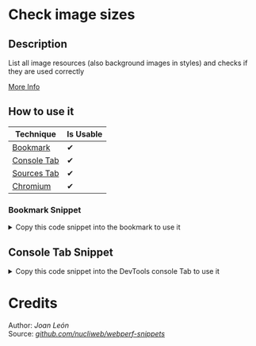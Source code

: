 # Check image sizes

## Description

List all image resources (also background images in styles) and checks if they are used correctly

[More Info](https://developer.mozilla.org/en-US/docs/Web/API/PerformanceResourceTiming)

## How to use it

<!-- START-HOW_TO[bookmark,console-tab,sources-tab,chromium] -->


| Technique   | Is Usable  |
| ----------- | ---------- |
| [Bookmark](https://github.com/push-based/web-performance-tools/blob/main/docs/how-to-use-it-with-bookmarks) |      ✔    | 
| [Console Tab](https://github.com/push-based/web-performance-tools/blob/main/docs/how-to-use-it-with-console-tab.md) |      ✔    | 
| [Sources Tab](https://github.com/push-based/web-performance-tools/blob/main/docs/how-to-use-it-with-sources-tab.md) |      ✔    | 
| [Chromium](https://github.com/push-based/web-performance-tools/blob/main/docs/how-to-use-it-with-chromium.md)       |      ✔    |
    


### Bookmark Snippet



<details>

<summary>Copy this code snippet into the bookmark to use it</summary>


```javascript

javascript:(() => {function getImgs(sortBy) {
    const imgs = [];
    const resourceListEntries = performance.getEntriesByType("resource");
    resourceListEntries.forEach(({ name, transferSize, encodedBodySize, decodedBodySize, initiatorType, }) => {
        if (initiatorType == "img") {
            imgs.push({
                name,
                transferSize,
                decodedBodySize,
                encodedBodySize,
            });
        }
    });
    const imgList = imgs.sort((a, b) => {
        return b[sortBy] - a[sortBy];
    });
    return imgList;
}
console.table(getImgs("encodedBodySize"));
})()
``` 




</details>



## Console Tab Snippet

<details>

<summary>Copy this code snippet into the DevTools console Tab to use it</summary>


```javascript

function getImgs(sortBy) {
    const imgs = [];
    const resourceListEntries = performance.getEntriesByType("resource");
    resourceListEntries.forEach(({ name, transferSize, encodedBodySize, decodedBodySize, initiatorType, }) => {
        if (initiatorType == "img") {
            imgs.push({
                name,
                transferSize,
                decodedBodySize,
                encodedBodySize,
            });
        }
    });
    const imgList = imgs.sort((a, b) => {
        return b[sortBy] - a[sortBy];
    });
    return imgList;
}
console.table(getImgs("encodedBodySize"));

``` 




</details>




<!-- END-HOW_TO -->


















































































# Credits

Author: _Joan León_  
Source: _[github.com/nucliweb/webperf-snippets](https://github.com/nucliweb/webperf-snippets/blob/main/README.md#first-and-third-party-script-info)_  

